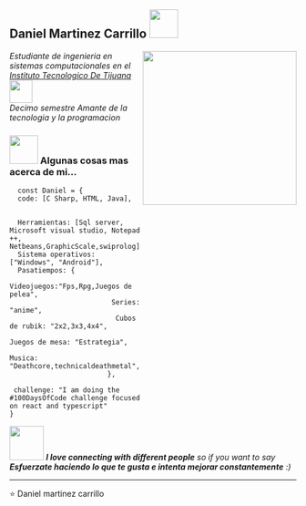<h2> Daniel Martinez Carrillo <img src="https://i.pinimg.com/originals/6d/54/45/6d54453692fb3e96e0bbed5743aa9ee0.gif" width="50"></h2>
<img align='right' src="https://media3.giphy.com/media/LQiq27myXGPXO6WzAE/giphy.gif" width="270">
<p><em> Estudiante de ingenieria en sistemas computacionales en el <a href="https://www.tijuana.tecnm.mx/">  Instituto Tecnologico De Tijuana</a><img src="https://66.media.tumblr.com/b6ed3df019d18f0b56a92e1a60c4bbf9/tumblr_n1a3ncsU2q1rfjowdo1_500.gif" width="40"></br>Decimo semestre  
Amante de la tecnologia y la programacion <a></a>
</em></p>




### <img src="https://media.giphy.com/media/VgCDAzcKvsR6OM0uWg/giphy.gif" width="50"> Algunas cosas mas acerca de mi...  

```Code
  const Daniel = {
  code: [C Sharp, HTML, Java],
  
  
  Herramientas: [Sql server, Microsoft visual studio, Notepad ++, Netbeans,GraphicScale,swiprolog],
  Sistema operativos: ["Windows", "Android"],
  Pasatiempos: {
                        Videojuegos:"Fps,Rpg,Juegos de pelea",
                         Series: "anime",
                          Cubos de rubik: "2x2,3x3,4x4",
                           Juegos de mesa: "Estrategia",
                             Musica: "Deathcore,technicaldeathmetal",
                        },
                        
 challenge: "I am doing the #100DaysOfCode challenge focused on react and typescript"
}
```

<img src="https://pa1.narvii.com/7558/525dfa5cdbd2d481724b9567a23e1e28a603ea01r4-500-279_00.gif" width="60"> <em><b>I love connecting with different people</b> so if you want to say <b>Esfuerzate haciendo lo que te gusta e intenta mejorar constantemente</b> :)</em>

---
 
⭐️ Daniel martinez carrillo
